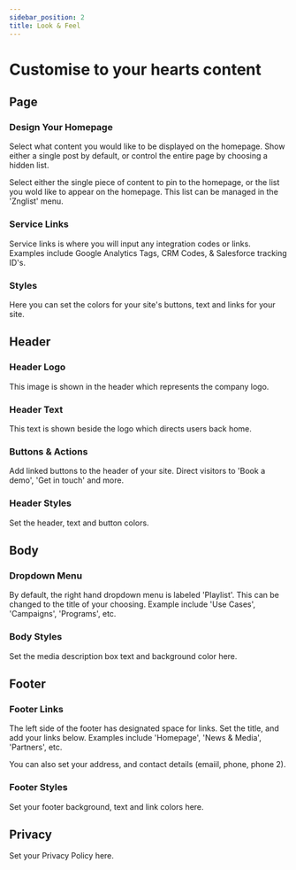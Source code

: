 ```yaml
---
sidebar_position: 2
title: Look & Feel
---
```


# Customise to your hearts content

## Page
### Design Your Homepage
Select what content you would like to be displayed on the homepage. Show either a single post by default, or control the entire page by choosing a hidden list. 

Select either the single piece of content to pin to the homepage, or the list you wold like to appear on the homepage. This list can be managed in the 'Znglist' menu.

### Service Links
Service links is where you will input any integration codes or links. Examples include Google Analytics Tags, CRM Codes, & Salesforce tracking ID's.

### Styles
Here you can set the colors for your site's buttons, text and links for your site.

## Header
### Header Logo
This image is shown in the header which represents the company logo.

### Header Text
This text is shown beside the logo which directs users back home.

### Buttons & Actions
Add linked buttons to the header of your site. Direct visitors to 'Book a demo', 'Get in touch' and more.

### Header Styles
Set the header, text and button colors.

## Body
### Dropdown Menu
By default, the right hand dropdown menu is labeled 'Playlist'. This can be changed to the title of your choosing. Example include 'Use Cases', 'Campaigns', 'Programs', etc.

### Body Styles
Set the media description box text and background color here.

## Footer
### Footer Links
The left side of the footer has designated space for links. Set the title, and add your links below. Examples include 'Homepage', 'News & Media', 'Partners', etc.

You can also set your address, and contact details (emaiil, phone, phone 2). 

### Footer Styles
Set your footer background, text and link colors here.

## Privacy
Set your Privacy Policy here.
